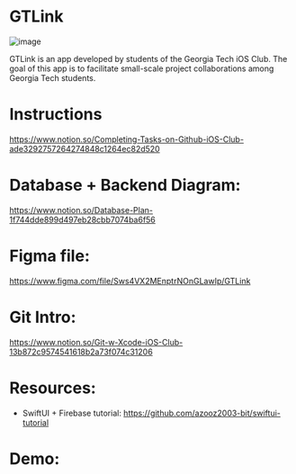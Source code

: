 # GTLink

![image](https://user-images.githubusercontent.com/67667005/226389226-8ac678b8-e501-43d1-a3af-038903f59a9e.png)

GTLink is an app developed by students of the Georgia Tech iOS Club. The goal of this app is to facilitate small-scale project collaborations among Georgia Tech students.

# Instructions

https://www.notion.so/Completing-Tasks-on-Github-iOS-Club-ade3292757264274848c1264ec82d520

# Database + Backend Diagram: 

https://www.notion.so/Database-Plan-1f744dde899d497eb28cbb7074ba6f56

# Figma file: 

https://www.figma.com/file/Sws4VX2MEnptrNOnGLawIp/GTLink

# Git Intro: 

https://www.notion.so/Git-w-Xcode-iOS-Club-13b872c9574541618b2a73f074c31206


# Resources:

- SwiftUI + Firebase tutorial: https://github.com/azooz2003-bit/swiftui-tutorial

# Demo:

